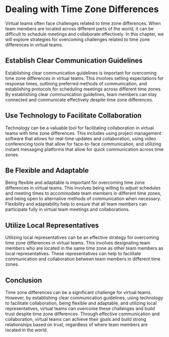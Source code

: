 # Dealing with Time Zone Differences

Virtual teams often face challenges related to time zone differences. When team members are located across different parts of the world, it can be difficult to schedule meetings and collaborate effectively. In this chapter, we will explore strategies for overcoming challenges related to time zone differences in virtual teams.

Establish Clear Communication Guidelines
----------------------------------------

Establishing clear communication guidelines is important for overcoming time zone differences in virtual teams. This involves setting expectations for response times, outlining preferred methods of communication, and establishing protocols for scheduling meetings across different time zones. By establishing clear communication guidelines, team members can stay connected and communicate effectively despite time zone differences.

Use Technology to Facilitate Collaboration
------------------------------------------

Technology can be a valuable tool for facilitating collaboration in virtual teams with time zone differences. This includes using project management software that allows for real-time updates and collaboration, using video conferencing tools that allow for face-to-face communication, and utilizing instant messaging platforms that allow for quick communication across time zones.

Be Flexible and Adaptable
-------------------------

Being flexible and adaptable is important for overcoming time zone differences in virtual teams. This involves being willing to adjust schedules and meeting times to accommodate team members in different time zones, and being open to alternative methods of communication when necessary. Flexibility and adaptability help to ensure that all team members can participate fully in virtual team meetings and collaborations.

Utilize Local Representatives
-----------------------------

Utilizing local representatives can be an effective strategy for overcoming time zone differences in virtual teams. This involves designating team members who are located in the same time zone as other team members as local representatives. These representatives can help to facilitate communication and collaboration between team members in different time zones.

Conclusion
----------

Time zone differences can be a significant challenge for virtual teams. However, by establishing clear communication guidelines, using technology to facilitate collaboration, being flexible and adaptable, and utilizing local representatives, virtual teams can overcome these challenges and build trust despite time zone differences. Through effective communication and collaboration, virtual teams can achieve their goals and build strong relationships based on trust, regardless of where team members are located in the world.
